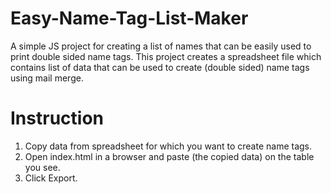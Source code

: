 # Easy-Name-Tag-List-Maker
A simple JS project for creating a list of names that can be easily used to print double sided name tags. This project creates a spreadsheet file which contains list of data that can be used to create (double sided) name tags using mail merge.

# Instruction
1. Copy data from spreadsheet for which you want to create name tags.
2. Open index.html in a browser and paste (the copied data) on the table you see.
3. Click Export.
